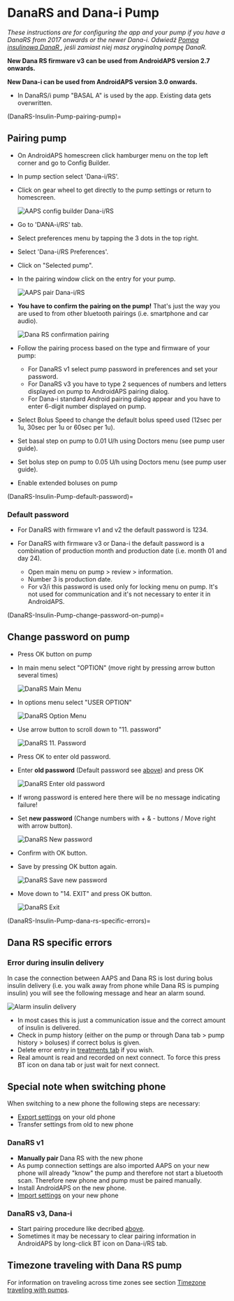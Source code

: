 # DanaRS and Dana-i Pump

*These instructions are for configuring the app and your pump if you have a DanaRS from 2017 onwards or the newer Dana-i. Odwiedź [ Pompa insulinowa DanaR ](./DanaR-Insulin-Pump), jeśli zamiast niej masz oryginalną pompę DanaR.*

**New Dana RS firmware v3 can be used from AndroidAPS version 2.7 onwards.**

**New Dana-i can be used from AndroidAPS version 3.0 onwards.**

* In DanaRS/i pump "BASAL A" is used by the app. Existing data gets overwritten.

(DanaRS-Insulin-Pump-pairing-pump)=

## Pairing pump

* On AndroidAPS homescreen click hamburger menu on the top left corner and go to Config Builder.
* In pump section select 'Dana-i/RS'.
* Click on gear wheel to get directly to the pump settings or return to homescreen.
    
    ![AAPS config builder Dana-i/RS](../images/DanaRS_i_ConfigB.png)

* Go to 'DANA-i/RS' tab.

* Select preferences menu by tapping the 3 dots in the top right. 
* Select 'Dana-i/RS Preferences'.
* Click on "Selected pump".
* In the pairing window click on the entry for your pump.
    
    ![AAPS pair Dana-i/RS](../images/DanaRS_i_Pairing.png)

* **You have to confirm the pairing on the pump!** That's just the way you are used to from other bluetooth pairings (i.e. smartphone and car audio).
    
    ![Dana RS confirmation pairing](../images/DanaRS_Pairing.png)

* Follow the pairing process based on the type and firmware of your pump:
    
    * For DanaRS v1 select pump password in preferences and set your password.
    * For DanaRS v3 you have to type 2 sequences of numbers and letters displayed on pump to AndroidAPS pairing dialog.
    * For Dana-i standard Android pairing dialog appear and you have to enter 6-digit number displayed on pump.

* Select Bolus Speed to change the default bolus speed used (12sec per 1u, 30sec per 1u or 60sec per 1u).

* Set basal step on pump to 0.01 U/h using Doctors menu (see pump user guide).
* Set bolus step on pump to 0.05 U/h using Doctors menu (see pump user guide).
* Enable extended boluses on pump

(DanaRS-Insulin-Pump-default-password)=

### Default password

* For DanaRS with firmware v1 and v2 the default password is 1234.
* For DanaRS with firmware v3 or Dana-i the default password is a combination of production month and production date (i.e. month 01 and day 24).
    
    * Open main menu on pump > review > information. 
    * Number 3 is production date. 
    * For v3/i this password is used only for locking menu on pump. It's not used for communication and it's not necessary to enter it in AndroidAPS.

(DanaRS-Insulin-Pump-change-password-on-pump)=

## Change password on pump

* Press OK button on pump
* In main menu select "OPTION" (move right by pressing arrow button several times)
    
    ![DanaRS Main Menu](../images/DanaRSPW_01_MainMenu.png)

* In options menu select "USER OPTION"
    
    ![DanaRS Option Menu](../images/DanaRSPW_02_OptionMenu.png)

* Use arrow button to scroll down to "11. password"
    
    ![DanaRS 11. Password](../images/DanaRSPW_03_11PW.png)

* Press OK to enter old password.

* Enter **old password** (Default password see [above](DanaRS-Insulin-Pump-default-password)) and press OK
    
    ![DanaRS Enter old password](../images/DanaRSPW_04_11PWenter.png)

* If wrong password is entered here there will be no message indicating failure!

* Set **new password** (Change numbers with + & - buttons / Move right with arrow button).
    
    ![DanaRS New password](../images/DanaRSPW_05_PWnew.png)

* Confirm with OK button.

* Save by pressing OK button again.
    
    ![DanaRS Save new password](../images/DanaRSPW_06_PWnewSave.png)

* Move down to "14. EXIT" and press OK button.
    
    ![DanaRS Exit](../images/DanaRSPW_07_Exit.png)

(DanaRS-Insulin-Pump-dana-rs-specific-errors)=

## Dana RS specific errors

### Error during insulin delivery

In case the connection between AAPS and Dana RS is lost during bolus insulin delivery (i.e. you walk away from phone while Dana RS is pumping insulin) you will see the following message and hear an alarm sound.

![Alarm insulin delivery](../images/DanaRS_Error_bolus.png)

* In most cases this is just a communication issue and the correct amount of insulin is delivered.
* Check in pump history (either on the pump or through Dana tab > pump history > boluses) if correct bolus is given.
* Delete error entry in [treatments tab](Screenshots-carb-correction) if you wish.
* Real amount is read and recorded on next connect. To force this press BT icon on dana tab or just wait for next connect.

## Special note when switching phone

When switching to a new phone the following steps are necessary:

* [Export settings](ExportImportSettings-export-settings) on your old phone
* Transfer settings from old to new phone

### DanaRS v1

* **Manually pair** Dana RS with the new phone
* As pump connection settings are also imported AAPS on your new phone will already "know" the pump and therefore not start a bluetooth scan. Therefore new phone and pump must be paired manually.
* Install AndroidAPS on the new phone.
* [Import settings](ExportImportSettings-import-settings) on your new phone

### DanaRS v3, Dana-i

* Start pairing procedure like decribed [above](DanaRS-Insulin-Pump-pairing-pump).
* Sometimes it may be necessary to clear pairing information in AndroidAPS by long-click BT icon on Dana-i/RS tab.

## Timezone traveling with Dana RS pump

For information on traveling across time zones see section [Timezone traveling with pumps](Timezone-traveling-danarv2-danars).